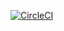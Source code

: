 [![CircleCI](https://circleci.com/gh/vermanshuman/mssc-beer-service/tree/master.svg?style=svg)](https://circleci.com/gh/vermanshuman/mssc-beer-service/tree/master)